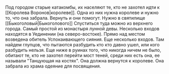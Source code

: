 
Под городом старые катакомбы, их населяют те, кто не захотел идти к [[Королева Воронов|королеве]]. Одна из них нужна королеве и нужно то, что она забрала. Вернуть и они помогут.
Нужно в святилище [[Быкоголовый|Быкоголового]] Спуститься туда можно из верхнего города. Самый простой из монастыря лунной девы. 
Несколько входов находятся в Уединении (на северо-востоке). Прямо над местом возведена обитель Успокаивающего сияния. 
Еще несколько входов.
Там найдем глупцов, что пытаются разбудить кто кто давно ушел, или кого разбудить нельзя. Еще ниже в руинах того, что никогда ничем не было, обитают те, кто не захотел перейти мост теней, среди них есть она, ее называли "Танцующая на костях". Она должна вернутся к королеве. Она забрала из храма одеяние для посвящения.
